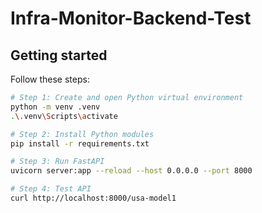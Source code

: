 # Infra-Monitor-Backend-Test



## Getting started
Follow these steps:

```sh
# Step 1: Create and open Python virtual environment
python -m venv .venv
.\.venv\Scripts\activate

# Step 2: Install Python modules
pip install -r requirements.txt

# Step 3: Run FastAPI
uvicorn server:app --reload --host 0.0.0.0 --port 8000

# Step 4: Test API
curl http://localhost:8000/usa-model1